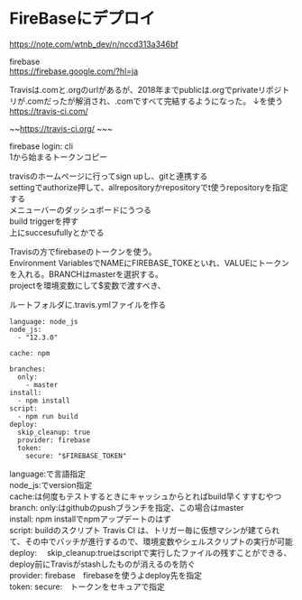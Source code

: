 # FireBaseにデプロイ  

https://note.com/wtnb_dev/n/nccd313a346bf  

firebase  
https://firebase.google.com/?hl=ja  

Travisは.comと.orgのurlがあるが、2018年までpublicは.orgでprivateリポジトリが.comだったが解消され、.comですべて完結するようになった。
↓を使う
https://travis-ci.com/

~~https://travis-ci.org/ ~~~  


firebase login: cli  
1から始まるトークンコピー  

travisのホームページに行ってsign upし、gitと連携する  
settingでauthorize押して、allrepositoryかrepositoryでt使うrepositoryを指定する  
メニューバーのダッシュボードにうつる  
build triggerを押す  
上にsuccesufullyとかでる  

Travisの方でfirebaseのトークンを使う。  
Environment VariablesでNAMEにFIREBASE_TOKEといれ、VALUEにトークンを入れる。BRANCHはmasterを選択する。  
projectを環境変数にして$変数で渡すべき、

ルートフォルダに.travis.ymlファイルを作る  
```
language: node_js
node_js:
  - "12.3.0"

cache: npm

branches:
  only:
    - master
install: 
  - npm install
script:
  - npm run build
deploy:
  skip_cleanup: true
  provider: firebase
  token:
    secure: "$FIREBASE_TOKEN"
```  

language:で言語指定  
node_js:でversion指定  
cache:は何度もテストするときにキャッシュからとればbuild早くすすむやつ  
branch:
  only:はgithubのpushブランチを指定、この場合はmaster  
install: npm installでnpmアップデートのはず  
script: buildのスクリプト Travis CI は、トリガー毎に仮想マシンが建てられて、その中でバッチが進行するので、環境変数やシェルスクリプトの実行が可能  
deploy: 
　skip_cleanup:trueはscriptで実行したファイルの残すことができる、deploy前にTravisがstashしたものが消えるのを防ぐ  
  provider: firebase　firebaseを使うよdeploy先を指定  
  token:
    secure:　トークンをセキュアで指定  
    


  
